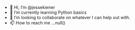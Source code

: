 - 👋 Hi, I’m @jessekiener
- 🌱 I’m currently learning Python basics
- 💞️ I’m looking to collaborate on whatever I can help out with.
- 📫 How to reach me ...null()

<!---
jessekiener/jessekiener is a ✨ special ✨ repository because its `README.md` (this file) appears on your GitHub profile.
You can click the Preview link to take a look at your changes.
--->
